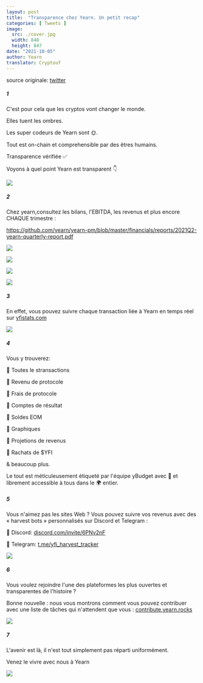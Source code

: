 ```yaml
---
layout: post
title:  "Transparence chez Yearn. Un petit recap"
categories: [ Tweets ]
image:
  src: ./cover.jpg
  width: 848
  height: 847
date: "2021-10-05"
author: Yearn
translator: Cryptouf
---
```


source originale: [twitter](https://twitter.com/iearnfinance/status/1445143482830446600)

##### 1

C'est pour cela que les cryptos vont changer le monde.

Elles tuent les ombres.

Les super codeurs de Yearn sont 🌞.

Tout est on-chain et comprehensible par des êtres humains.

Transparence vérifiée ✅

Voyons à quel point Yearn est transparent 👇


![](image1.jpg?w=848&h=847)

##### 2

Chez yearn,consultez les bilans, l'EBITDA, les revenus et plus encore CHAQUE trimestre : 

https://github.com/yearn/yearn-pm/blob/master/financials/reports/2021Q2-yearn-quarterly-report.pdf

![](image2.jpg?w=1200&h=579)

![](image3.jpg?w=1200&h=626)

![](image4.jpg?w=1199&h=631)

![](image5.jpg?w=1200&h=607)

##### 3

En effet, vous pouvez suivre chaque transaction liée à Yearn en temps réel sur [yfistats.com](http://www.yfistats.com/)

![](image6.jpg?w=1200&h=655)

##### 4

Vous y trouverez:

🔵 Toutes le stransactions

🔵 Revenu de protocole

🔵 Frais de protocole

🔵 Comptes de résultat

🔵 Soldes EOM

🔵 Graphiques

🔵 Projetions de revenus

🔵 Rachats de $YFI

& beaucoup plus.

Le tout est méticuleusement étiqueté par l'équipe yBudget avec 💙 et librement accessible à tous dans le 🌍 entier.


##### 5

Vous n'aimez pas les sites Web ? Vous pouvez suivre vos revenus avec des « harvest bots » personnalisés sur Discord et Telegram :

🔵 Discord: [discord.com/invite/6PNv2nF](https://discord.com/invite/6PNv2nF)

🔵 Telegram: [t.me/yfi_harvest_tracker](https://t.me/yfi_harvest_tracker)

![](image7.jpg?w=1200&h=747)

##### 6

Vous voulez rejoindre l'une des plateformes les plus ouvertes et transparentes de l'histoire ?

Bonne nouvelle : nous vous montrons comment vous pouvez contribuer avec une liste de tâches qui n'attendent que vous : [contribute.yearn.rocks](https://contribute.yearn.rocks/)

![](image8.jpg?w=1200&h=712)

##### 7

L'avenir est là, il n'est tout simplement pas réparti uniformément.

Venez le vivre avec nous à Yearn

![](image9.jpg?w=1200&h=781)

